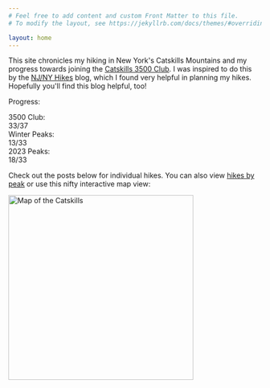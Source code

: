 ```yaml
---
# Feel free to add content and custom Front Matter to this file.
# To modify the layout, see https://jekyllrb.com/docs/themes/#overriding-theme-defaults

layout: home
---
```


This site chronicles my hiking in New York's Catskills Mountains and my progress towards joining the [Catskills 3500 Club][club]. I was inspired to do this by the [NJ/NY Hikes][njny] blog, which I found very helpful in planning my hikes. Hopefully you'll find this blog helpful, too!

Progress:

<div id="progress">
    <div class="progress-label">3500 Club:</div>
    <div id="progress-3500" class="progress-bar">
        <!--progress-3500-->
        <span class="winter complete" title="Balsam (Winter)"></span>
        <span class="winter complete" title="Blackhead (Winter)"></span>
        <span class="winter complete" title="Panther (Winter)"></span>
        <span class="winter complete" title="Slide (Winter)"></span>
        <span class="3500 complete" title="Mount Sherrill"></span>
        <span class="3500 complete" title="Table"></span>
        <span class="3500 complete" title="Sugarloaf"></span>
        <span class="3500 complete" title="Halcott"></span>
        <span class="3500 complete" title="Plateau"></span>
        <span class="3500 complete" title="Lone"></span>
        <span class="3500 complete" title="Wittenberg"></span>
        <span class="3500 complete" title="Hunter"></span>
        <span class="3500 complete" title="Blackhead"></span>
        <span class="3500 complete" title="Rusk"></span>
        <span class="3500 complete" title="Twin"></span>
        <span class="3500 complete" title="Fir"></span>
        <span class="3500 complete" title="Peekamoose"></span>
        <span class="3500 complete" title="Bearpen"></span>
        <span class="3500 complete" title="Southwest Hunter"></span>
        <span class="3500 complete" title="Indian Head"></span>
        <span class="3500 complete" title="Rocky"></span>
        <span class="3500 complete" title="Black Dome"></span>
        <span class="3500 complete" title="Slide"></span>
        <span class="3500 complete" title="Westkill"></span>
        <span class="3500 complete" title="Cornell"></span>
        <span class="3500 complete" title="Balsam Cap"></span>
        <span class="3500 complete" title="Balsam"></span>
        <span class="3500 complete" title="Thomas Cole"></span>
        <span class="3500 complete" title="Vly"></span>
        <span class="3500 complete" title="Kaaterskill High Peak"></span>
        <span class="3500 complete" title="North Dome"></span>
        <span class="3500 complete" title="Windham"></span>
        <span class="3500 complete" title="Friday"></span>
        <span class="3500 incomplete" title="Panther"></span>
        <span class="3500 incomplete" title="Balsam Lake"></span>
        <span class="3500 incomplete" title="Eagle"></span>
        <span class="3500 incomplete" title="Big Indian"></span>
        <span class="summary">33/37</span>
        <!--/progress-3500-->
    </div>
    <div class="progress-label">Winter Peaks:</div>
    <div id="progress-winter" class="progress-bar">
        <!--progress-winter-->
        <span class="winter complete" title="Balsam"></span>
        <span class="winter complete" title="Panther"></span>
        <span class="winter complete" title="Lone"></span>
        <span class="winter complete" title="Table"></span>
        <span class="winter complete" title="Rocky"></span>
        <span class="winter complete" title="Blackhead"></span>
        <span class="winter complete" title="Peekamoose"></span>
        <span class="winter complete" title="Friday"></span>
        <span class="winter complete" title="Vly"></span>
        <span class="winter complete" title="Slide"></span>
        <span class="winter complete" title="Balsam Cap"></span>
        <span class="winter complete" title="Fir"></span>
        <span class="winter complete" title="Bearpen"></span>
        <span class="winter incomplete" title="Mount Sherrill"></span>
        <span class="winter incomplete" title="Eagle"></span>
        <span class="winter incomplete" title="Sugarloaf"></span>
        <span class="winter incomplete" title="Halcott"></span>
        <span class="winter incomplete" title="Plateau"></span>
        <span class="winter incomplete" title="Wittenberg"></span>
        <span class="winter incomplete" title="Hunter"></span>
        <span class="winter incomplete" title="Rusk"></span>
        <span class="winter incomplete" title="Balsam Lake"></span>
        <span class="winter incomplete" title="Twin"></span>
        <span class="winter incomplete" title="Southwest Hunter"></span>
        <span class="winter incomplete" title="Indian Head"></span>
        <span class="winter incomplete" title="Black Dome"></span>
        <span class="winter incomplete" title="Westkill"></span>
        <span class="winter incomplete" title="Cornell"></span>
        <span class="winter incomplete" title="Big Indian"></span>
        <span class="winter incomplete" title="Thomas Cole"></span>
        <span class="winter incomplete" title="Kaaterskill High Peak"></span>
        <span class="winter incomplete" title="North Dome"></span>
        <span class="winter incomplete" title="Windham"></span>
        <span class="summary">13/33</span>
        <!--/progress-winter-->
    </div>
    <div class="progress-label">2023 Peaks:</div>
    <div id="progress-2023" class="progress-bar">
        <!--progress-2023-->
        <span class="complete" title="Balsam"></span>
        <span class="complete" title="Panther"></span>
        <span class="complete" title="Lone"></span>
        <span class="complete" title="Mount Sherrill"></span>
        <span class="complete" title="Table"></span>
        <span class="complete" title="Rocky"></span>
        <span class="complete" title="Blackhead"></span>
        <span class="complete" title="Peekamoose"></span>
        <span class="complete" title="Rusk"></span>
        <span class="complete" title="Friday"></span>
        <span class="complete" title="Vly"></span>
        <span class="complete" title="Westkill"></span>
        <span class="complete" title="Slide"></span>
        <span class="complete" title="North Dome"></span>
        <span class="complete" title="Halcott"></span>
        <span class="complete" title="Balsam Cap"></span>
        <span class="complete" title="Fir"></span>
        <span class="complete" title="Bearpen"></span>
        <span class="incomplete" title="Wittenberg"></span>
        <span class="incomplete" title="Thomas Cole"></span>
        <span class="incomplete" title="Hunter"></span>
        <span class="incomplete" title="Indian Head"></span>
        <span class="incomplete" title="Eagle"></span>
        <span class="incomplete" title="Black Dome"></span>
        <span class="incomplete" title="Balsam Lake"></span>
        <span class="incomplete" title="Sugarloaf"></span>
        <span class="incomplete" title="Kaaterskill High Peak"></span>
        <span class="incomplete" title="Cornell"></span>
        <span class="incomplete" title="Big Indian"></span>
        <span class="incomplete" title="Windham"></span>
        <span class="incomplete" title="Plateau"></span>
        <span class="incomplete" title="Twin"></span>
        <span class="incomplete" title="Southwest Hunter"></span>
        <span class="summary">18/33</span>
        <!--/progress-2023-->
    </div>
</div>

Check out the posts below for individual hikes. You can also view [hikes by peak] or use this nifty interactive map view:

[<img src="/catskills/assets/img/map-preview.png" width="368" height="368" alt="Map of the Catskills">](map/)

[club]: http://catskill-3500-club.org/
[njny]: https://www.njnyhikes.com/p/map.html
[hikes by peak]: peaks.html
